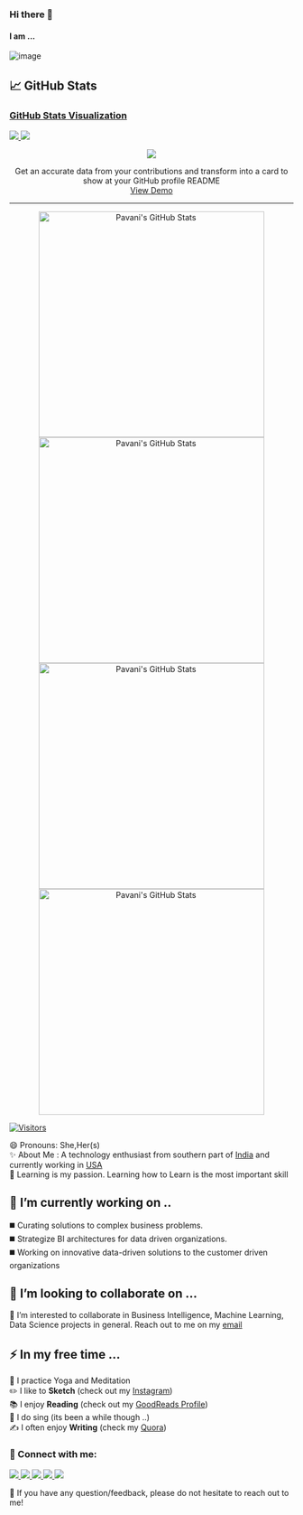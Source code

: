 ### Hi there 👋
#### I am ...


<!--**venkata-pavani/venkata-pavani** is a ✨ _special_ ✨ repository because its `README.md` (this file) appears on your GitHub profile. -->



![image](https://user-images.githubusercontent.com/12963112/137175451-ae3ac72b-7eee-4132-ae15-514b2410c8b2.png)

## 📈 GitHub Stats 
### [GitHub Stats Visualization](https://github.com/venkata-pavani/github-stats)

<a href="https://github.com/venkata-pavani/github-stats">

![](https://github.com/venkata-pavani/github-stats/blob/master/generated/overview.svg)
![](https://github.com/venkata-pavani/github-stats/blob/master/generated/languages.svg)

</a>

<p align="center">
  <img src="https://raw.githubusercontent.com/venkata-pavani/awesome-github-stats/master/docs/banner.png"/>
</p>
<p align="center">
  Get an accurate data from your contributions and transform into a card to show at your GitHub profile README
  <br>
  <a href="https://awesome-github-stats.azurewebsites.net/" target="_blank">View Demo</a>
<hr>  
</p>
<p align="center">
  <a href="https://awesome-github-stats.azurewebsites.net" target="_blank">    
    <img width="400px" alt="Pavani's GitHub Stats" src="https://awesome-github-stats.azurewebsites.net/user-stats/venkata-pavani?theme=tokyonight" />  
  </a>
  <a href="https://awesome-github-stats.azurewebsites.net" target="_blank">    
    <img width="400px" alt="Pavani's GitHub Stats" src="https://awesome-github-stats.azurewebsites.net/user-stats/ralmsdeveloper?theme=github&cardType=octocat" />
  </a>
  <a href="https://awesome-github-stats.azurewebsites.net" target="_blank">    
    <img width="400px" alt="Pavani's GitHub Stats" src="https://awesome-github-stats.azurewebsites.net/user-stats/eduardopires?theme=dracula&cardType=level-alternate" />
  </a>
  <a href="https://awesome-github-stats.azurewebsites.net" target="_blank">    
    <img width="400px" alt="Pavani's GitHub Stats" src="https://awesome-github-stats.azurewebsites.net/user-stats/carloscds?theme=github-dark&cardType=github" />
  </a>
</p>

<!--
<a href="https://github.com/venkata-pavani">
  <img align="center" src="https://github-readme-stats.vercel.app/api?username=venkata-pavani&theme=github_dark" alt="Pavani's GitHub Stats" height="230"/>
</a>

<a href="https://github.com/venkata-pavani">
  <img align="center" src="https://github-readme-stats.vercel.app/api/top-langs/?username=venkata-pavani&theme=github_dark" height="230"/>
</a>
-->

[![Visitors](https://visitor-badge.glitch.me/badge?page_id=venkata-pavani.venkata-pavani)](https://github.com/venkata-pavani/)

<!--![](https://komarev.com/ghpvc/?username=venkata-pavani&label=Profile+Views)-->



😄 Pronouns: She,Her(s) <br>
✨ About Me : A technology enthusiast from southern part of <a href = "https://en.wikipedia.org/wiki/Visakhapatnam">India</a> and currently working in <a href = "https://en.wikipedia.org/wiki/Wichita,_Kansas">USA</a> <br>
🌱 Learning is my passion. Learning how to Learn is the most important skill

## 🔭 I’m currently working on ..

◼️ Curating solutions to complex business problems. <br>
◼️ Strategize BI architectures for data driven organizations. <br>
◼️ Working on innovative data-driven solutions to the customer driven organizations


## 👯 I’m looking to collaborate on ...

👀 I’m interested to collaborate in Business Intelligence, Machine Learning, Data Science projects in general. Reach out to me on my <a href="mailto:venkatapavani2017@gmail.com" target="_blank" rel="noopener">email</a>


## ⚡ In my free time ...

🧘 I practice Yoga and Meditation <br>
✏️ I like to **Sketch** (check out my <a href="https://www.instagram.com/sketches_by_pavani/" target="_blank" rel="noopener noreferrer">Instagram</a>) <br>
📚 I enjoy **Reading** (check out my <a href="https://www.goodreads.com/user/show/66469057-pavani-nvl" target="_blank" rel="noopener noreferrer"> GoodReads Profile</a>) <br>
🎤 I do sing (its been a while though ..) <br>
✍️ I often enjoy **Writing** (check my <a href="https://www.quora.com/profile/Pavani-N-40" target="_blank" rel="noopener noreferrer">Quora</a>)
 
<!-- ⚡ Fun fact: ...

-- I like reading Calvin and Hobbes 😛 -->

### 🤝 Connect with me:

<!--<a href="https://www.linkedin.com/in/pavani-nrusimhadevara/" target="_blank"><img align="left" src="linkedin.png" alt="Pavani | LinkedIn" width="31px"/></a>
<a href="https://www.instagram.com/sketches_by_pavani/" target="_blank" rel="noopener"><img align="left" src="insta.png" alt="Pavani | Instagram" width="31px"/></a> 
<a href="mailto:venkatapavani2017@gmail.com" target="_blank" rel="noopener"><img align="left" src="gmail.png" alt="Pavani | Gmail" width="31px"/></a>
<a href="https://www.quora.com/profile/Pavani-N-40" target="_blank" rel="noopener"><img align="left" src="quora.png" alt="Pavani | Quora" width="31px"/></a>
<a href="https://www.hackerrank.com/venkatapavani201" target="_blank" rel="noopener"><img align="left" src="hckerrank.png" alt="Pavani | HackerRank" width="31px"/></a>-->

<a href="https://www.linkedin.com/in/pavani-nrusimhadevara/">
	<img src="https://img.shields.io/badge/LinkedIn-0077B5?style=for-the-badge&logo=linkedin&logoColor=white" />
</a>
<a href="https://www.quora.com/profile/Pavani-N-40/">
	<img src="https://img.shields.io/badge/-QUORA-red?style=for-the-badge&logo=quora&logoColor=white" /> 
</a>


<a href="https://github.com/venkata-pavani">
	<img src="https://img.shields.io/badge/GitHub-100000?style=for-the-badge&logo=github&logoColor=white" />
</a>
<a href="https://www.hackerrank.com/venkatapavani201">
	<img src="https://img.shields.io/badge/-Hackerrank-2EC866?style=for-the-badge&logo=HackerRank&logoColor=white" />
</a>
<a href="https://www.kaggle.com/pavani2018">
	<img src="https://img.shields.io/badge/Kaggle-20BEFF?style=for-the-badge&logo=Kaggle&logoColor=white" />
</a>


💬 If you have any question/feedback, please do not hesitate to reach out to me!
